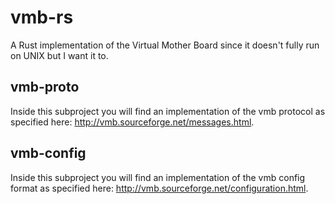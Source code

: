 # vmb-rs
A Rust implementation of the Virtual Mother Board since it doesn't fully run on UNIX but I want it to.

## vmb-proto
Inside this subproject you will find an implementation of the vmb protocol as specified here: http://vmb.sourceforge.net/messages.html.

## vmb-config
Inside this subproject you will find an implementation of the vmb config format as specified here: http://vmb.sourceforge.net/configuration.html.
